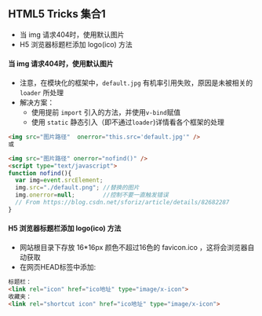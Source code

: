 ## HTML5 Tricks 集合1

* 当 img 请求404时，使用默认图片
* H5 浏览器标题栏添加 logo(ico) 方法

#### 当 img 请求404时，使用默认图片

* 注意，在模块化的框架中，`default.jpg` 有机率引用失败，原因是未被相关的 `loader` 所处理
* 解决方案：
    * 使用提前 `import` 引入的方法，并使用`v-bind`赋值
    * 使用 `static` 静态引入（即不通过`loader`)详情看各个框架的处理
```html
<img src="图片路径"  onerror="this.src='default.jpg'" />
或

<img src="图片路径" onerror="nofind()" />
<script type="text/javascript">
function nofind(){
  var img=event.srcElement;
  img.src="./default.png"; //替换的图片
  img.onerror=null;        //控制不要一直触发错误
  // From https://blog.csdn.net/sforiz/article/details/82682287 
}
```

#### H5 浏览器标题栏添加 logo(ico) 方法

* 网站根目录下存放 16*16px 颜色不超过16色的 favicon.ico ，这将会浏览器自动获取
* 在网页HEAD标签中添加:
```html
标题栏：
<link rel="icon" href="ico地址" type="image/x-icon">
收藏夹：
<link rel="shortcut icon" href="ico地址" type="image/x-icon">
```

